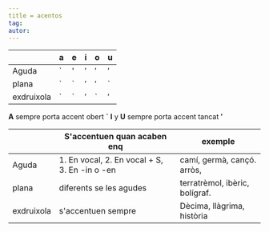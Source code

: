 ```yaml
---
title = acentos
tag:
autor:
---
```


|    |   a |    e|  i  | o   |   u |
|----|----|----|----|----|----|
| Aguda     |   `|   '|    ′|    ′|    ′|
| plana      |  `| `|   ′ |′   |   ` |
| exdruixola|  `| ` |   ′ |    `|  ′  |

**A** sempre porta accent obert **`**
**I** y **U** sempre porta accent tancat **′**


|    |   S'accentuen quan acaben enq|   exemple |   
|----|----|----|
|  Aguda  |   1. En vocal, 2. En vocal + S, 3. En -in o -en |   camí, germà, cançó. arròs,|    
|   plana |   diferents se les agudes |   terratrèmol, ibèric, bolígraf.|    
|   exdruixola |  s'accentuen sempre |    Dècima, llàgrima, història    


